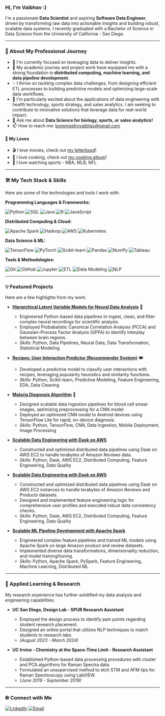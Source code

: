 ### Hi, I'm Vaibhav :)

I'm a passionate **Data Scientist** and aspiring **Software Data Engineer**, driven by transforming raw data into actionable insights and building robust, scalable data systems. I recently graduated with a Bachelor of Science in Data Science from the University of California - San Diego.

---

### 🚀 About My Professional Journey

-   🔭 I'm currently focused on leveraging data to deliver insights.
-   🌱 My academic journey and project work have equipped me with a strong foundation in **distributed computing, machine learning, and data pipeline development**.
-   💡 I thrive on tackling complex data challenges, from designing efficient ETL processes to building predictive models and optimizing large-scale data workflows.
-   🏥 I'm particularly excited about the applications of data engineering with health technology, sports strategy, and sales analytics. I am seeking to contribute to innovative solutions that leverage data for real-world impact.
-   💬 Ask me about **Data Science for biology, sports, or sales analytics!**
-   📫 How to reach me: [bommisettyvaibhav@gmail.com](mailto:bommisettyvaibhav@gmail.com)

#### 🫶 My Loves
-   🎬 I love movies, check out [my letterboxd](https://letterboxd.com/fishv/films/diary/)!
-   🍝 I love cooking, check out [my cooking album](https://vsco.co/fish-v/gallery)!
-   🏀 I love watching sports - NBA, MLB, NFL

---

### 🛠️ My Tech Stack & Skills

Here are some of the technologies and tools I work with:

**Programming Languages & Frameworks:**

![Python](https://img.shields.io/badge/Python-3776AB?style=for-the-badge&logo=python&logoColor=white)
![SQL](https://img.shields.io/badge/SQL-4479A1?style=for-the-badge&logo=postgresql&logoColor=white)
![Java](https://img.shields.io/badge/Java-007396?style=for-the-badge&logo=java&logoColor=white)
![R](https://img.shields.io/badge/R-276DC3?style=for-the-badge&logo=r&logoColor=white)
![JavaScript](https://img.shields.io/badge/JavaScript-F7DF1E?style=for-the-badge&logo=javascript&logoColor=black)

**Distributed Computing & Cloud:**

![Apache Spark](https://img.shields.io/badge/Apache%20Spark-E25A1C?style=for-the-badge&logo=apachespark&logoColor=white)
![Hadoop](https://img.shields.io/badge/Hadoop-66CCFF?style=for-the-badge&logo=apachehadoop&logoColor=black)
![AWS](https://img.shields.io/badge/AWS-232F3E?style=for-the-badge&logo=amazon-aws&logoColor=white)
![Kubernetes](https://img.shields.io/badge/Kubernetes-326CE5?style=for-the-badge&logo=kubernetes&logoColor=white)

**Data Science & ML:**

![TensorFlow](https://img.shields.io/badge/TensorFlow-FF6F00?style=for-the-badge&logo=tensorflow&logoColor=white)
![PyTorch](https://img.shields.io/badge/PyTorch-EE4C2C?style=for-the-badge&logo=pytorch&logoColor=white)
![Scikit-learn](https://img.shields.io/badge/scikit--learn-F7931E?style=for-the-badge&logo=scikit-learn&logoColor=white)
![Pandas](https://img.shields.io/badge/Pandas-150458?style=for-the-badge&logo=pandas&logoColor=white)
![NumPy](https://img.shields.io/badge/NumPy-013243?style=for-the-badge&logo=numpy&logoColor=white)
![Tableau](https://img.shields.io/badge/Tableau-E97627?style=for-the-badge&logo=tableau&logoColor=white)

**Tools & Methodologies:**

![Git](https://img.shields.io/badge/Git-F05032?style=for-the-badge&logo=git&logoColor=white)
![GitHub](https://img.shields.io/badge/GitHub-100000?style=for-the-badge&logo=github&logoColor=white)
![Jupyter](https://img.shields.io/badge/Jupyter-F37626?style=for-the-badge&logo=jupyter&logoColor=white)
![ETL](https://img.shields.io/badge/ETL-orange?style=for-the-badge)
![Data Modeling](https://img.shields.io/badge/Data_Modeling-blue?style=for-the-badge)
![NLP](https://img.shields.io/badge/NLP-purple?style=for-the-badge)

---

### 💡 Featured Projects

Here are a few highlights from my work:

* **[Hierarchical Latent Variable Models for Neural Data Analysis](https://github.com/vbommisetty/Hierarchical-Latent-Variable-Models-for-Neural-Data-Analysis)** 🧠
    * Engineered Python-based data pipelines to ingest, clean, and filter complex neural recordings for scientific analysis.
    * Employed Probabalistic Canonical Correlation Analysis (PCCA) and Gaussian-Process Factor Analysis (GPFA) to identify interplay between brain regions.
    * *Skills:* Python, Data Pipelines, Neural Data, Data Transformation, Statistical Modeling

* **[Recipes: User Interaction Predictor (Recommender System)](https://github.com/vbommisetty/Recipes)** 🍽️
    * Developed a predictive model to classify user interactions with recipes, leveraging popularity heuristics and similarity functions.
    * *Skills:* Python, Scikit-learn, Predictive Modeling, Feature Engineering, EDA, Data Cleaning
 
* **[Malaria Diagnosis Algorithm](https://github.com/vbommisetty/Malaria-Diagnosis)** 🦟
    * Designed scalable data ingestion pipelines for blood cell smear images, optimizing preprocessing for a CNN model.
    * Deployed an optimized CNN model to Android devices using TensorFlow Lite for rapid, on-device diagnosis.
    * *Skills:* Python, TensorFlow, CNN, Data Ingestion, Mobile Deployment, Image Processing

* **[Scalable Data Engineering with Dask on AWS](https://github.com/vbommisetty/DSC102-Dask-Amazon-Reviews)** 
    * Constructed and optimized distributed data pipelines using Dask on AWS EC2 to handle terabytes of Amazon Reviews data.
    * *Skills:* Python, Dask, AWS EC2, Distributed Computing, Feature Engineering, Data Quality

* **[Scalable Data Engineering with Dask on AWS](https://github.com/vbommisetty/DSC102-Dask-Amazon-Reviews)**
    * Constructed and optimized distributed data pipelines using Dask on AWS EC2 instances to handle terabytes of Amazon Reviews and Products datasets.
    * Designed and implemented feature engineering logic for comprehensive user profiles and executed robust data consistency checks.
    * *Skills:* Python, Dask, AWS EC2, Distributed Computing, Feature Engineering, Data Quality

* **[Scalable ML Pipeline Development with Apache Spark](https://github.com/vbommisetty/DSC102-Spark-ML-Features)**
    * Engineered complex feature pipelines and trained ML models using Apache Spark on large Amazon product and review datasets.
    * Implemented diverse data transformations, dimensionality reduction, and model training/tuning.
    * *Skills:* Python, Apache Spark, PySpark, Feature Engineering, Machine Learning, Distributed ML

---

### 🔬 Applied Learning & Research

My research experience has further solidified my data analysis and engineering capabilities:

* **UC San Diego, Design Lab - SPUR Research Assistant**
    * Employed the design process to identify pain points regarding student research placement.
    * Designed an online portal that utilizes NLP techniques to match students to research labs.
    * *(August 2023 - March 2024)*

* **UC Irvine - Chemistry at the Space-Time Limit - Research Assistant**
    * Established Python-based data processing procedures with cluster and PCA algorithms for Raman Spectra data.
    * Formulated an unsupervised method to etch STM and AFM tips for Raman Spectroscopy using LabVIEW.
    * *(June 2019 - September 2019)*

---

### 🌐 Connect with Me

[![LinkedIn](https://img.shields.io/badge/LinkedIn-0077B5?style=for-the-badge&logo=linkedin&logoColor=white)](https://linkedin.com/in/vaibhav-bommisetty)
[![Email](https://img.shields.io/badge/Email-D14836?style=for-the-badge&logo=gmail&logoColor=white)](mailto:bommisettyvaibhav@gmail.com)

